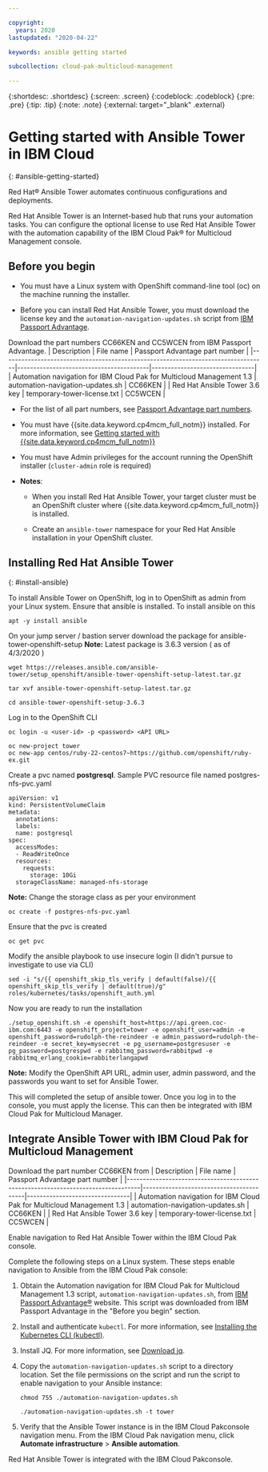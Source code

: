 ```yaml
---

copyright:
  years: 2020
lastupdated: "2020-04-22"

keywords: ansible getting started

subcollection: cloud-pak-multicloud-management

---
```


{:shortdesc: .shortdesc}
{:screen: .screen}
{:codeblock: .codeblock}
{:pre: .pre}
{:tip: .tip}
{:note: .note}
{:external: target="_blank" .external}

# Getting started with Ansible Tower in IBM Cloud
{: #ansible-getting-started}

Red Hat® Ansible Tower automates continuous configurations and deployments.

Red Hat Ansible Tower is an Internet-based hub that runs your automation tasks. You can configure the optional license to use Red Hat Ansible Tower with the automation capability of the IBM Cloud Pak® for Multicloud Management console.


## Before you begin

- You must have a Linux system with OpenShift command-line tool (oc) on the machine running the installer.

- Before you can install Red Hat Ansible Tower, you must download the license key and the `automation-navigation-updates.sh` script from [IBM Passport Advantage](https://www.ibm.com/software/passportadvantage/index.html). 
  
Download the part numbers CC66KEN and CC5WCEN from IBM Passport Advantage.
| Description                                                                      | File name                               | Passport Advantage part number |
|----------------------------------------------------------------------------------|-----------------------------------------|--------------------------------|
| Automation navigation for IBM Cloud Pak for Multicloud Management 1.3 | automation-navigation-updates.sh | CC66KEN  |
| Red Hat Ansible Tower 3.6 key | temporary-tower-license.txt | CC5WCEN |

- For the list of all part numbers, see [Passport Advantage part numbers](https://www.ibm.com/support/knowledgecenter/en/SSFC4F_1.3.0/about/part_numbers.html).
  
- You must have {{site.data.keyword.cp4mcm_full_notm}} installed. For more information, see [Getting started with {{site.data.keyword.cp4mcm_full_notm}}](https://test.cloud.ibm.com/docs/cloud-pak-multicloud-management?topic=cloud-pak-multicloud-management-getting-started)
- You must have Admin privileges for the account running the OpenShift installer (`cluster-admin` role is required)
- **Notes**:

   * When you install Red Hat Ansible Tower, your target cluster must be an OpenShift cluster where {{site.data.keyword.cp4mcm_full_notm}} is installed.

   * Create an `ansible-tower` namespace for your Red Hat Ansible installation in your OpenShift cluster.

## Installing Red Hat Ansible Tower
{: #install-ansible}

To install Ansible Tower on OpenShift, log in to OpenShift as admin from your Linux system.
Ensure that ansible is installed.
To install ansible on this

```
apt -y install ansible
```

On your jump server / bastion server download the package for ansible-tower-openshift-setup
**Note:** Latest package is 3.6.3 version ( as of 4/3/2020 )

```
wget https://releases.ansible.com/ansible-tower/setup_openshift/ansible-tower-openshift-setup-latest.tar.gz
```
```
tar xvf ansible-tower-openshift-setup-latest.tar.gz
```
```
cd ansible-tower-openshift-setup-3.6.3
```
Log in to the OpenShift CLI

```
oc login -u <user-id> -p <password> <API URL>

oc new-project tower
oc new-app centos/ruby-22-centos7~https://github.com/openshift/ruby-ex.git
```

Create a pvc named **postgresql**. Sample PVC resource file named postgres-nfs-pvc.yaml

```
apiVersion: v1
kind: PersistentVolumeClaim
metadata:
  annotations:
  labels:
  name: postgresql
spec:
  accessModes:
  - ReadWriteOnce
  resources:
    requests:
      storage: 10Gi
  storageClassName: managed-nfs-storage
```
**Note:** Change the storage class as per your environment

```
oc create -f postgres-nfs-pvc.yaml
```

Ensure that the pvc is created

```
oc get pvc
```

Modify the ansible playbook to use insecure login (I didn't pursue to investigate to use via CLI)

```
sed -i "s/{{ openshift_skip_tls_verify | default(false)/{{ openshift_skip_tls_verify | default(true)/g" roles/kubernetes/tasks/openshift_auth.yml
```

Now you are ready to run the installation

```
./setup_openshift.sh -e openshift_host=https://api.green.coc-ibm.com:6443 -e openshift_project=tower -e openshift_user=admin -e openshift_password=rudolph-the-reindeer -e admin_password=rudolph-the-reindeer -e secret_key=mysecret -e pg_username=postgresuser -e pg_password=postgrespwd -e rabbitmq_password=rabbitpwd -e rabbitmq_erlang_cookie=rabbiterlangapwd
```
**Note:** Modify the OpenShift API URL, admin user, admin password, and the passwords you want to set for Ansible Tower.

This will completed the setup of ansible tower. Once you log in to the console, you must apply the license. This can then be integrated with IBM Cloud Pak for Multicloud Manager.

## Integrate Ansible Tower with IBM Cloud Pak for Multicloud Management

Download the part number CC66KEN from 
| Description                                                                      | File name                               | Passport Advantage part number |
|----------------------------------------------------------------------------------|-----------------------------------------|--------------------------------|
| Automation navigation for IBM Cloud Pak for Multicloud Management 1.3 | automation-navigation-updates.sh | CC66KEN  |
| Red Hat Ansible Tower 3.6 key | temporary-tower-license.txt | CC5WCEN |




Enable navigation to Red Hat Ansible Tower within the IBM Cloud Pak console.

Complete the following steps on a Linux system. These steps enable navigation to Ansible from the IBM Cloud Pak​​ console:

1. Obtain the Automation navigation for IBM Cloud Pak​​ for Multicloud Management 1.3 script, `automation-navigation-updates.sh`, from [IBM Passport Advantage®](https://www-01.ibm.com/software/passportadvantage/) website. This script was downloaded from IBM Passport Advantage in the "Before you begin" section.

2. Install and authenticate `kubectl`. For more information, see [Installing the Kubernetes CLI (kubectl)](https://www.ibm.com/support/knowledgecenter/SSFC4F_1.3.0/kubectl/install_kubectl.html).

3. Install JQ. For more information, see [Download jq](https://stedolan.github.io/jq/download/).

4. Copy the `automation-navigation-updates.sh` script to a directory location. Set the file permissions on the script and run the script to enable navigation to your Ansible instance:

   ```
   chmod 755 ./automation-navigation-updates.sh

   ./automation-navigation-updates.sh -t tower
   ```
   

5. Verify that the Ansible Tower instance is in the IBM Cloud Pak​​ console navigation menu. From the IBM Cloud Pak​​ navigation menu, click **Automate infrastructure** > **Ansible automation**.

Red Hat Ansible Tower is integrated with the IBM Cloud Pak​​ console.
